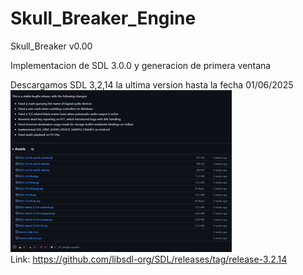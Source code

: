# Skull_Breaker_Engine
Skull_Breaker v0.00

Implementacion de SDL 3.0.0 y generacion de primera ventana

Descargamos SDL 3,2,14 la ultima version hasta la fecha 01/06/2025
![pagina oficial SDL](Imagenes/SDL.png)<br>
Link: https://github.com/libsdl-org/SDL/releases/tag/release-3.2.14